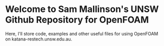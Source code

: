# Welcome to Sam Mallinson's UNSW Github Repository for OpenFOAM

Here, I'll store code, examples and other useful files for using
OpenFOAM on katana-restech.unsw.edu.au.
